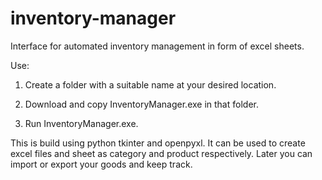 # inventory-manager
Interface for automated inventory management in form of excel sheets.


Use:

1. Create a folder with a suitable name at your desired location.

2. Download and copy InventoryManager.exe in that folder.

3. Run InventoryManager.exe.

This is build using python tkinter and openpyxl. It can be used to create excel files and sheet as category and product respectively.
Later you can import or export your goods and keep track.

